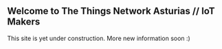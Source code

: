 ## Welcome to The Things Network Asturias // IoT Makers

This site is yet under construction. More new information soon :)  
